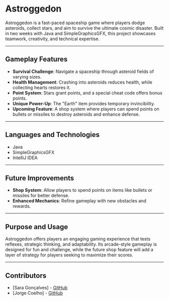 # Astroggedon
Astroggedon is a fast-paced spaceship game where players dodge asteroids, collect stars, and aim to survive the ultimate cosmic disaster. Built in two weeks with Java and SimpleGraphicsGFX, this project showcases teamwork, creativity, and technical expertise.

---

## **Gameplay Features**
- **Survival Challenge**: Navigate a spaceship through asteroid fields of varying sizes.
- **Health Management**: Crashing into asteroids reduces health, while collecting hearts restores it.
- **Point System**: Stars grant points, and a special cheat code offers bonus points.
- **Unique Power-Up**: The "Earth" item provides temporary invincibility.
- **Upcoming Feature**: A shop system where players can spend points on bullets or missiles to destroy asteroids and enhance defense.

---

## **Languages and Technologies**
- Java
- SimpleGraphicsGFX
- IntelliJ IDEA

---

## **Future Improvements**
- **Shop System**: Allow players to spend points on items like bullets or missiles for better defense.
- **Enhanced Mechanics**: Refine gameplay with new obstacles and rewards.

---

## **Purpose and Usage**
Astroggedon offers players an engaging gaming experience that tests reflexes, strategic thinking, and adaptability. Its arcade-style gameplay is designed for fun and challenge, while the future shop feature will add a layer of strategy for players seeking to maximize their scores.

---

## **Contributors**
- [Sara Gonçalves] - [GitHub](https://github.com/sarafsg)
- [Jorge Coelho] - [GitHub](https://github.com/JorgeMCoelho)
